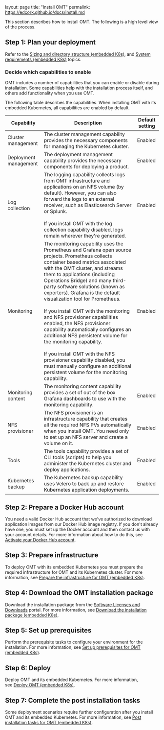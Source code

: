 layout: page
title: "Install OMT"
permalink: https://edcork.github.io/docs/install.md
<p>This section describes how to install OMT. The following is&nbsp;a high level view of the process.</p>

<h2>Step 1: Plan your deployment</h2>

<p>Refer to the <a href="/doc/OMT/Main/DirectoryStructureEmbedded" title="Sizing and directory structure (embedded K8s)">Sizing and directory structure (embedded K8s)</a>, and <a href="/doc/OMT/Main/SystemReqsEmbed" title="System requirements (embedded K8s)">System requirements (embedded K8s)</a> topics.</p>

<h3>Decide which capabilities to enable</h3>

<p>OMT includes a number of capabilities that you can enable or disable during installation. Some capabilities help with the installation process itself, and others add functionality when you use OMT.</p>

<p>The following table describes the capabilities.&nbsp;When installing OMT with its embedded Kubernetes, all capabilities are enabled by default.</p>


|Capability|Description|Default setting|
|---|---|---|
|Cluster management|The cluster management capability provides the necessary components for managing the Kubernetes cluster.|Enabled|
|Deployment management|The deployment management capability provides the necessary components for deploying a product.|Enabled|
|Log collection|The logging capability collects logs from OMT infrastructure and applications on an NFS volume (by default). However, you can also forward the logs to an external receiver, such as Elasticsearch Server or Splunk.<br /><br />If you install OMT with the log collection capability disabled, logs remain wherever they're generated.|Enabled|
|Monitoring|The monitoring capability uses the Prometheus and Grafana open source projects. Prometheus&nbsp;collects container based metrics associated with the OMT cluster, and streams them to applications&nbsp;(including Operations Bridge)&nbsp;and many third-party software solutions&nbsp;(known as exporters). Grafana&nbsp;is the default visualization tool for Prometheus.<br /><br />If you install OMT with the monitoring and NFS provisioner capabilities enabled, the NFS provisioner capability automatically configures an additional NFS persistent volume for the monitoring capability.<br /><br />If you install OMT with the NFS provisioner capability disabled, you must manually configure an additional persistent volume for the monitoring capability.|Enabled|
|Monitoring content|The monitoring content capability provides a set of out of the box Grafana dashboards to use with the monitoring capability.|Enabled|
|NFS provisioner|The NFS provisioner is an infrastructure capability that creates all the required NFS PVs automatically when you install OMT. You need only to set up an NFS server and create a volume on it.|Enabled|
|Tools|The tools capability provides a set of CLI tools (scripts) to help you administer the Kubernetes cluster and deploy applications.|Enabled|
|Kubernetes backup|The Kubernetes backup capability uses Velero to back up and restore Kubernetes&nbsp;application deployments.|Enabled|
		

<h2>Step 2: Prepare&nbsp;a Docker Hub account&nbsp;</h2>

<p>You need a valid Docker Hub account that we've authorized to download application images from our Docker Hub image registry. If you don't already have one, you must set up the Docker account and then contact us with your account details. For more information about how to do this, see <a href="/doc/OMT/Main/ActivateDockerAccountEmbed" title="Activate your Docker Hub account">Activate your Docker Hub account</a>.</p>

<h2>Step 3: Prepare infrastructure</h2>

<p>To deploy OMT with its embedded Kubernetes you must prepare the required infrastructure for OMT and its Kubernetes cluster. For more information, see <a href="/doc/OMT/Main/InfraEmbedded" title="Prepare the infrastructure for OMT (embedded K8s)">Prepare the infrastructure for OMT (embedded K8s)</a>.</p>

<h2>Step 4: Download the OMT installation package</h2>

<p>Download the installation package from&nbsp;the&nbsp;<a href="https://sld.microfocus.com/mysoftware/index" title="Software Licenses and Downloads">Software&nbsp;Licenses and Downloads</a>&nbsp;portal. For more information, see&nbsp;<a href="/doc/OMT/Main/DownloadInstallPackageEmbed" title="Download the installation package (embedded K8s)">Download the installation package (embedded K8s)</a>.</p>

<h2>Step 5: Set up&nbsp;prerequisites</h2>

<p>Perform the prerequisite&nbsp;tasks to configure your environment for the installation.&nbsp;For more information, see&nbsp;<a href="/doc/OMT/Main/InstallPrereqsEmbed" title="Set up prerequisites for OMT (embedded K8s)">Set up prerequisites for OMT (embedded K8s)</a>.</p>

<h2>Step 6: Deploy</h2>

<p>Deploy OMT and its embedded Kubernetes.&nbsp;For more information, see&nbsp;<a href="/doc/OMT/Main/DeployEmbed" title="Deploy OMT (embedded K8s)">Deploy OMT (embedded K8s)</a>.</p>

<h2>Step 7: Complete the post installation tasks</h2>

<p>Some deployment scenarios require further configuration after you install OMT and its embedded Kubernetes. For more information, see&nbsp;<a href="/doc/OMT/Main/PostInstallEmbed" title="Post installation tasks for OMT (embedded K8s)">Post installation tasks for OMT (embedded K8s)</a>.</p>


